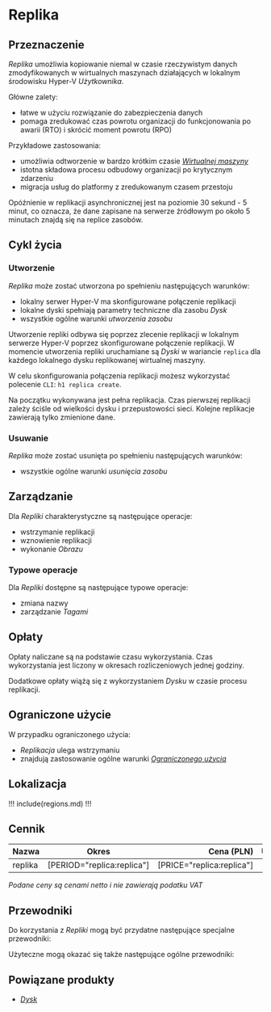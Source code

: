 # Replika

## Przeznaczenie

*Replika* umożliwia kopiowanie niemal w czasie rzeczywistym danych zmodyfikowanych w wirtualnych maszynach działających w lokalnym środowisku Hyper-V *Użytkownika*.

Główne zalety:

 * łatwe w użyciu rozwiązanie do zabezpieczenia danych
 * pomaga zredukować czas powrotu organizacji do funkcjonowania po awarii (RTO) i skrócić moment powrotu (RPO)

Przykładowe zastosowania:

 * umożliwia odtworzenie w bardzo krótkim czasie *[Wirtualnej maszyny](/resource/compute/virtual-machine.md)*
 * istotna składowa procesu odbudowy organizacji po krytycznym zdarzeniu
 * migracja usług do platformy z zredukowanym czasem przestoju

Opóźnienie w replikacji asynchronicznej jest na poziomie 30 sekund - 5 minut, co oznacza, że dane zapisane na serwerze źródłowym po około 5 minutach znajdą się na replice zasobów.

## Cykl życia

### Utworzenie

*Replika* może zostać utworzona po spełnieniu następujących warunków:

 * lokalny serwer Hyper-V ma skonfigurowane połączenie replikacji
 * lokalne dyski spełniają parametry techniczne dla zasobu *Dysk*
 * wszystkie ogólne warunki *utworzenia zasobu*

Utworzenie repliki odbywa się poprzez zlecenie replikacji w lokalnym serwerze Hyper-V poprzez skonfigurowane połączenie replikacji. W momencie utworzenia repliki uruchamiane są *Dyski* w wariancie ```replica``` dla każdego lokalnego dysku replikowanej wirtualnej maszyny.

W celu skonfigurowania połączenia replikacji możesz wykorzystać polecenie ```CLI```: ```h1 replica create```.

Na początku wykonywana jest pełna replikacja. Czas pierwszej replikacji zależy ściśle od wielkości dysku i przepustowości sieci. Kolejne replikacje zawierają tylko zmienione dane.

### Usuwanie

*Replika* może zostać usunięta po spełnieniu następujących warunków:

 * wszystkie ogólne warunki *usunięcia zasobu*

## Zarządzanie

Dla *Repliki* charakterystyczne są następujące operacje:

 * wstrzymanie replikacji
 * wznowienie replikacji
 * wykonanie *Obrazu*

### Typowe operacje

Dla *Repliki* dostępne są następujące typowe operacje:

 * zmiana nazwy
 * zarządzanie *Tagami*

## Opłaty

Opłaty naliczane są na podstawie czasu wykorzystania. Czas wykorzystania jest liczony w okresach rozliczeniowych jednej godziny.

Dodatkowe opłaty wiążą się z wykorzystaniem *Dysku* w czasie procesu replikacji.

## Ograniczone użycie

W przypadku ograniczonego użycia:

 * *Replikacja* ulega wstrzymaniu
 * znajdują zastosowanie ogólne warunki *[Ograniczonego użycia](/platform/resource.md#ograniczone-uzycie)*

## Lokalizacja

!!! include(regions.md) !!!

<!--
## Parametry techniczne

Parametry techniczne            | Wartość
--------------------------------| ---
minimum Hyper-V version         | ???

// TODO: minimum version of hyper-v host

-->

## Cennik

Nazwa       | Okres                      | Cena (PLN)                | Uwagi
----------- | :------------------------: | ------------------------: | :----
replika     | [PERIOD="replica:replica"] | [PRICE="replica:replica"] |

*Podane ceny są cenami netto i nie zawierają podatku VAT*

<!--
Transfer is not availabe due following reason:
- replica includes disk as composite of multiple resources
-->

## Przewodniki

Do korzystania z *Repliki* mogą być przydatne następujące specjalne przewodniki:

<PageList path_re="guide/compute/replica/"/>

Użyteczne mogą okazać się także następujące ogólne przewodniki:

<PageList path_re="guide/resource/"/>

## Powiązane produkty

 * *[Dysk](/resource/storage/disk.md)*
